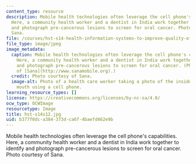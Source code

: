```yaml
---
content_type: resource
description: Mobile health technologies often leverage the cell phone's capabilities.
  Here, a community health worker and a dentist in India work together to identify
  and photograph pre-cancerous lesions to screen for oral cancer. Photo courtesy of
  Sana.
file: /courses/hst-s14-health-information-systems-to-improve-quality-of-care-in-resource-poor-settings-spring-2012/b377f0dca384373dca6f4baefd462e9b_hst-s14s12.jpg
file_type: image/jpeg
image_metadata:
  caption: Mobile health technologies often leverage the cell phone's capabilities.
    Here, a community health worker and a dentist in India work together to identify
    and photograph pre-cancerous lesions to screen for oral cancer. (Photo courtesy
    of [Sana](http://www.sanamobile.org).)
  credit: Photo courtesy of Sana.
  image-alt: Photo of a health care worker taking a photo of the inside of a patient's
    mouth using a cell phone.
learning_resource_types: []
license: https://creativecommons.org/licenses/by-nc-sa/4.0/
ocw_type: OCWImage
resourcetype: Image
title: hst-s14s12.jpg
uid: b377f0dc-a384-373d-ca6f-4baefd462e9b
---
```

Mobile health technologies often leverage the cell phone's capabilities. Here, a community health worker and a dentist in India work together to identify and photograph pre-cancerous lesions to screen for oral cancer. Photo courtesy of Sana.